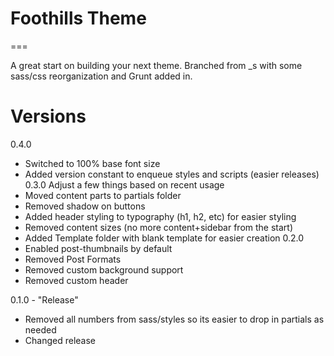 # Foothills Theme
===

A great start on building your next theme. Branched from _s with some sass/css reorganization and Grunt added in.

# Versions
0.4.0
- Switched to 100% base font size
- Added version constant to enqueue styles and scripts (easier releases)
0.3.0
Adjust a few things based on recent usage
- Moved content parts to partials folder
- Removed shadow on buttons
- Added header styling to typography (h1, h2, etc) for easier styling
- Removed content sizes (no more content+sidebar from the start)
- Added Template folder with blank template for easier creation
0.2.0
- Enabled post-thumbnails by default
- Removed Post Formats
- Removed custom background support
- Removed custom header

0.1.0 - "Release" 
- Removed all numbers from sass/styles so its easier to drop in partials as needed
- Changed release


